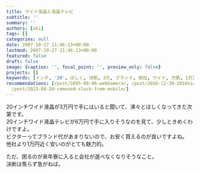 ```yaml
---
title: ワイド液晶と液晶テレビ
subtitle: ''
summary: ''
authors: [aki]
tags: []
categories: null
date: 2007-10-27 21:46:13+00:00
lastmod: 2007-10-27 21:46:13+00:00
featured: false
draft: false
image: {caption: '', focal_point: '', preview_only: false}
projects: []
keywords: [インチ, '20', ほしく, 決断, 3万, ブランド, 他社, ワイド, 次第, 1万]
recommendations: [/post/2005-08-06-webkamera/, /post/2016-12-30-2016nian-mai-tuteyokatutamono-10xuan/,
  /post/2023-08-20-removed-slack-from-mobile/]
---
```

20インチワイド液晶が3万円で手にはいると聞いて、沸々とほしくなってきた次第です。  
20インチワイド液晶テレビが6万円で手に入りそうなのを見て、少しときめくわけですよ。  
ビクターってブランド代があまりないので、お安く買えるのが良いですよね。  
他社より1万円近く安いのがとても魅力的。  
  
ただ、困るのが来年寮に入ると会社が選べなくなりそうなこと。  
決断は焦らず急がねば。


